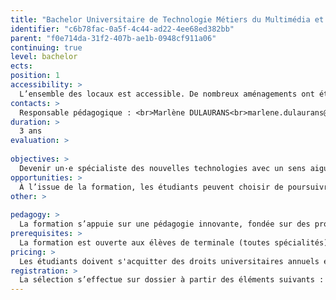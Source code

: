 ```yaml
---
title: "Bachelor Universitaire de Technologie Métiers du Multimédia et de l&#39;Internet"
identifier: "c6b78fac-0a5f-4c44-ad22-4ee68ed382bb"
parent: "f0e714da-31f2-407b-ae1b-0948cf911a06"
continuing: true
level: bachelor
ects: 
position: 1
accessibility: >
  L’ensemble des locaux est accessible. De nombreux aménagements ont été réalisés afin de faciliter l’accès des étudiants en situation de handicap moteur dans l’université. Il en va de même pour les équipements sanitaires.<br><br>  <strong>Accompagnement et aménagement des études</strong><br><br> Le Pôle Handicap de l'Université Bordeaux Montaigne a pour mission d'accueillir et d'accompagner dans leurs études les étudiants en situation de handicap.<br><br>Il assure ainsi le suivi des étudiants qui rencontrent des besoins spécifiques permanents, liés à un handicap ou à une maladie invalidante.<br><br> Ses actions tournent autour de trois grands axes : préparer l'arrivée à l'université des élèves handicapés en relation avec les personnes ressources de l'enseignement secondaire, accueillir et accompagner les étudiants handicapés tout au long de leur parcours universitaire, préparer avec eux leur insertion professionnelle.<br><br>Plus d'informations sur le site de l'université  →  <a href="https://etu.u-bordeaux-montaigne.fr/fr/etudes-et-scolarite/handicap.html">Handicap</a><br><br>  
contacts: >
  Responsable pédagogique : <br>Marlène DULAURANS<br>marlene.dulaurans@iut.u-bordeaux-montaigne.fr<br><br>Secrétariat : <br>Quentin Bessière<br>mmipub@iut.u-bordeaux-montaigne.fr<br>05 57 12 20 40 
duration: >
  3 ans 
evaluation: >
   
objectives: >
  Devenir un·e spécialiste des nouvelles technologies avec un sens aigu de la communication pour :<br>-    comprendre les écosystèmes, les besoins des utilisateurs et les dispositifs de communication numérique,<br>-    concevoir ou co-concevoir une réponse stratégique pertinente à une problématique complexe,<br>-    exprimer un message avec les médias numériques pour informer et communiquer,<br>-    développer pour le web et les médias numériques,<br>-    entreprendre dans le secteur du numérique.<br><br>A l’issue des deux premières années de BUT, les étudiants pourront choisir l’un des trois parcours de la spécialité.<br><br>→ Parcours Communication numérique et design d’expérience<br>Ce parcours s’appuie sur la compétence “concevoir” et met l’accent sur la stratégie de communication numérique, le design de service et la prise en compte des aspects humains. Il forme des chargés de communication numérique, des UX designers, des planneurs stratégiques, des spécialistes du référencement…<br><br>→ Parcours Création numérique<br>Ce parcours s’appuie sur la compétence “exprimer” et met l’accent sur la création et le récit. Il forme des designers, direct·eurs·rices artistiques, réalisat·eurs·rices, infographistes, game designers, vidéastes…<br><br>→ Parcours Développement web et dispositifs interactifs<br>Ce parcours s’appuie sur la compétence “développer” et met l’accent sur le code. Il forme des intégrateurs web, des développeurs front, back ou full-stack, des intégrateurs d’applications pour des dispositifs interactifs, de réalité virtuelle… 
opportunities: >
  À l’issue de la formation, les étudiants peuvent choisir de poursuivre en master spécialisé ou s’insérer selon les trois parcours proposés.<br><br>  <strong>Parcours Stratégie de communication numérique et design d’expérience</strong><br>Secteurs d’activités : agences de communication, agences Web, services de communication des grandes entreprises, organisations, PME ou PMI.<br>Métiers ciblés : chargé de communication numérique, chef de projet, product owner, UX designer, spécialiste SEO, rédacteur web, community manager, consultant analytics.<br><br>  <strong>Parcours Création numérique</strong><br>Secteurs d’activités : agences de communication, agences web, agences publicitaires, services de communication des grandes entreprises ou organisations.<br>Métiers ciblés : directeur artistique, web/UI designer, motion designer, réalisateur, infographiste, game designer.<br><br>  <strong>Parcours Développement web et dispositifs interactifs</strong><br>Secteurs d’activités : agences de communication, agences web, start-up, sociétés de services informatiques, services de communication des grandes entreprises ou organisations.<br>Métiers ciblés : intégrateur, développeur back, développeur front, développeur full stack, métiers de la scénographie numérique, intégrateur de dispositifs de la réalité virtuelle. 
other: >
   
pedagogy: >
  La formation s’appuie sur une pédagogie innovante, fondée sur des projets interdisciplinaires, des ateliers encadrés par des enseignants et des intervenants extérieurs issus du monde de l’entreprise, et une approche culturelle et opérationnelle des enjeux environnementaux et éthiques du numérique.<br><br>Les 3 années du programme national comportent 2000 heures de formation sur 6 semestres, 600 heures de projets tutorés, 22 à 26 semaines de stage. Les cours se déroulent du lundi au vendredi, avec une moyenne annuelle de 33 heures par semaine.<br>En voici quelques-uns : culture des médias, communication, programmation, 2 langues étrangères, écritures numériques, marketing &amp; webmarketing, connaissances de l’entreprise, droit, gestion de projet, création numérique (design interactif, audiovisuel…), etc. 
prerequisites: >
  La formation est ouverte aux élèves de terminale (toutes spécialités), aux titulaires du baccalauréat ou d’un diplôme équivalent (DAEU, etc.), aux étudiants de l’enseignement supérieur. 
pricing: >
  Les étudiants doivent s'acquitter des droits universitaires annuels et justifier d'une assurance responsabilité civile.<br>Plus d’informations dans la rubrique Scolarité. 
registration: >
  La sélection s’effectue sur dossier à partir des éléments suivants : cursus scolaire/universitaire, parcours comportant les éventuelles expériences pré-professionnelles, projet de formation motivé, réponses aux six questions complémentaires.<br><br>Pour postuler au sein de l’IUT, vous devez saisir vos vœux sur la plateforme Parcoursup.<br>Plus d’informations → Être candidat·e<br>Veuillez vous référer au calendrier Parcoursup pour prendre connaissance des dates des différentes étapes de candidature. 
---
```


